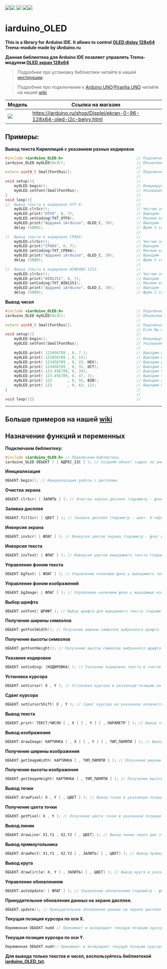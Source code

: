 [![](https://iarduino.ru/img/logo.svg)](https://iarduino.ru)[![](https://wiki.iarduino.ru/img/git-shop.svg?3)](https://iarduino.ru) [![](https://wiki.iarduino.ru/img/git-wiki.svg?2)](https://wiki.iarduino.ru) [![](https://wiki.iarduino.ru/img/git-lesson.svg?2)](https://lesson.iarduino.ru)[![](https://wiki.iarduino.ru/img/git-forum.svg?2)](http://forum.trema.ru)

# iarduino_OLED

**This is a library for Arduino IDE. It allows to control [OLED dislay 128x64](https://iarduino.ru/shop/Displei/ekran-0-96-128x64-oled-i2c-belyy.html) Trema-module made by iArduino.ru**

**Данная библиотека для Arduino IDE позвляет управлять Trema-модулем [OLED экран 128x64](https://iarduino.ru/shop/Displei/ekran-0-96-128x64-oled-i2c-belyy.html)**

> Подробнее про установку библиотеки читайте в нашей [инструкции](https://wiki.iarduino.ru/page/Installing_librari/).

> Подробнее про подключение к [Arduino UNO](https://iarduino.ru/shop/boards/arduino-uno-r3.html)/[Piranha UNO](https://iarduino.ru/shop/boards/piranha-uno-r3.html) читайте на нашей [wiki](https://wiki.iarduino.ru/page/OLED_trema/)


| Модель | Ссылка на магазин |
|--|--|
| ![](https://wiki.iarduino.ru/img/resources/830/830.svg) | https://iarduino.ru/shop/Displei/ekran-0-96-128x64-oled-i2c-belyy.html |


## Примеры:

**Вывод текста Кириллицей с указанием разных кодировок**

```C++
#include <iarduino_OLED.h>                                 // Подключаем библиотеку iarduino_OLED.
iarduino_OLED myOLED(0x3C);                                // Объявляем объект myOLED, указывая адрес дисплея на шине I2C: 0x3C или 0x3D.
                                                           //
extern uint8_t SmallFontRus[];                             // Подключаем шрифт SmallFontRus.
                                                           //
void setup(){                                              //
    myOLED.begin();                                        // Инициируем работу с дисплеем.
    myOLED.setFont(SmallFontRus);                          // Указываем шрифт который требуется использовать для вывода цифр и текста.
}                                                          //
void loop(){                                               //
//  Вывод текста в кодировке UTF-8:                        //
    myOLED.clrScr();                                       // Чистим экран.
    myOLED.print("UTF8", 0, 7);                            // Выводим текст начиная с координаты 0x7 (нижняя левая точка текста).
    myOLED.setCoding(TXT_UTF8);                            // Меняем кодировку на UTF-8 (по умолчанию).
    myOLED.print("Ардуино iArduino", OLED_C, 39);          // Выводим текст по центру экрана, координата нижней части текста по оси Y равна 39.
    delay (5000);                                          // Ждём 5 секунд.
                                                           //
//  Вывод текста в кодировке CP866:                        //
    myOLED.clrScr();                                       // Чистим экран.
    myOLED.print("CP866", 0, 7);                           // Выводим текст начиная с координаты 0x7 (нижняя левая точка текста).
    myOLED.setCoding(TXT_CP866);                           // Меняем кодировку на CP866.
    myOLED.print("Ардуино iArduino", OLED_C, 39);          // Выводим текст по центру экрана, координата нижней части текста по оси Y равна 39.
    delay (5000);                                          // Ждём 5 секунд.
                                                           //
//  Вывод текста в кодировке WINDOWS-1251:                 //
    myOLED.clrScr();                                       // Чистим экран.
    myOLED.print("WIN1251", 0, 7);                         // Выводим текст начиная с координаты 0x7 (нижняя левая точка текста).
    myOLED.setCoding(TXT_WIN1251);                         // Меняем кодировку на WINDOWS-1251.
    myOLED.print("Ардуино iArduino", OLED_C, 39);          // Выводим текст по центру экрана, координата нижней части текста по оси Y равна 39.
    delay (5000);                                          // Ждём 5 секунд.
```

**Вывод чисел**

```C++
#include <iarduino_OLED.h>                                 // Подключаем библиотеку iarduino_OLED.
iarduino_OLED myOLED(0x3C);                                // Объявляем объект myOLED, указывая адрес дисплея на шине I2C: 0x3C или 0x3D.
                                                           //
extern uint8_t SmallFontRus[];                             // Подключаем шрифт SmallFontRus.
                                                           // Если Вы не используете Кириллицу, то лучше подключить шрифт SmallFont, он займет меньше места в памяти программ.
void setup(){                                              //
    myOLED.begin();                                        // Инициируем работу с дисплеем.
    myOLED.setFont(SmallFontRus);                          // Указываем шрифт который требуется использовать для вывода цифр и текста.
                                                           //
    myOLED.print( 123456789 , 0, 7 );                      // Выводим целое положительное число начиная с координаты 0x0.
    myOLED.print(-123456789 , 0, 15);                      // Выводим целое отрицательное число начиная с координаты 0x15.
    myOLED.print( 123456789 , 0, 23, HEX);                 // Выводим целое положительное число начиная с координаты 0x23, в 16-ричной системе счисления.
    myOLED.print( 123456789 , 0, 31, OCT);                 // Выводим целое положительное число начиная с координаты 0x31, в 8-ричной системе счисления.
    myOLED.print(-123.456789, 0, 39);                      // Выводим число с плавающей точкой  начиная с координаты 0x39, по умолчанию отобразится 2 знака после запятой.
    myOLED.print( 123.456789, 0, 47, 3);                   // Выводим число с плавающей точкой  начиная с координаты 0x47, указывая 3 знака после запятой.
    myOLED.print( 123       , 0, 55, BIN);                 // Выводим целое положительное число начиная с координаты 0x55, в 2-ичной системе счисления.
    myOLED.print( 123       , 0, 63, 12);                  // Выводим целое положительное число начиная с координаты 0x63, в 12-ричной системе счисления.
}                                                          //
                                                           //
void loop(){}                                              //
```

---
## Больше примеров на нашей [wiki](https://wiki.iarduino.ru/page/OLED_trema/#h3_6)


## Назначение функций и переменных 

**Подключаем библиотеку:**

```C++
#include <iarduino_OLED.h> // Подключаем библиотеку.
iarduino_OLED ОБЪЕКТ ( [ АДРЕС_I2C ] ); // Создаём объект (адрес по умолчанию 0x3C).
```

**Инициализация** 

```C++
ОБЪЕКТ.begin(); // Инициализация работы с дисплеем.
```

**Очистка экрана** 

```C++
ОБЪЕКТ.clrScr( [ ЗАЛИТЬ ] ); // Очистка экрана дисплея (параметр - флаг разрешающий залить дисплей).
```

**Заливка дисплея** 

```C++
ОБЪЕКТ.fillScr( [ ЦВЕТ ] ); // Заливка дисплея (параметр - цвет. 0-чёрный, 1-белый).
```

**Инверсия экрана**

```C++
ОБЪЕКТ.invScr( [ ФЛАГ ] ); // Инверсия цветов экрана (параметр - флаг разрешающий инверсию).
```

**Инверсия текста**

```C++
ОБЪЕКТ.invText( [ ФЛАГ ] ); // Инверсия цветов выводимого текста (параметр - флаг разр. инверсию).
```

**Управление фоном текста**

```C++
ОБЪЕКТ.bgText( [ ФЛАГ ] ); // Управление наличием фона у выводимого текста.
```

**Управление фоном изображений**

```C++
ОБЪЕКТ.bgImage( [ ФЛАГ ] ); // Управление наличием фона у выводимых изображений.
```

**Выбор шрифта** 

```C++
ОБЪЕКТ.setFont( ШРИФТ ); // Выбор шрифта для выводимого текста (параметр - название шрифта).
```

**Получение ширины символов** 

```C++
ОБЪЕКТ.getFontWidth(); // Получение ширины символов выбранного шрифта.
```

**Получение высоты символов** 

```C++
ОБЪЕКТ.getFontHeight(); // Получение высоты символов выбранного шрифта.
```

**Указание кодировки** 

```C++
ОБЪЕКТ.setCoding( [КОДИРОВКА] ); // Указание кодировки текста в скетче.
```

**Установка курсора** 

```C++
ОБЪЕКТ.setCursor( X , Y ); // Установка курсора в указанную позицию на экране.
```

**Сдвиг курсора** 

```C++
ОБЪЕКТ.setCursorShift( X , Y ); // Сдвиг курсора на указанное количество пикселей.
```

**Вывод текста** 

```C++
ОБЪЕКТ.print( ТЕКСТ/ЧИСЛО [ , X ] [ , Y ] [ , ПАРАМЕТР ] ); // Вывод текста или числа в указанную позицию.
```

**Вывод изображения** 

```C++
ОБЪЕКТ.drawImage( КАРТИНКА [ , X ] [ , Y ] [ , ТИП_ПАМЯТИ ] ); // Вывод изображения в указанную позицию.
```

**Получение ширины изображения**

```C++
ОБЪЕКТ.getImageWidth( КАРТИНКА [ , ТИП_ПАМЯТИ ] ); // Получение ширины изображения.
```

**Получение высоты изображения**

```C++
ОБЪЕКТ.getImageHeight( КАРТИНКА [ , ТИП_ПАМЯТИ ] ); // Получение высоты изображения.
```

**Вывод точки** 

```C++
ОБЪЕКТ.drawPixel( X , Y [ , ЦВЕТ ] ); // Вывод точки в указанную позицию на экране.
```

**Получение цвета точки**

```C++
ОБЪЕКТ.getPixel( X , Y ); // Получение цвета точки в указанной позиции экрана.
```

**Вывод линии**

```C++
ОБЪЕКТ.drawLine( X1,Y1 , X2,Y2 [ , ЦВЕТ] ); // Вывод линии через две точки на экране.
```

**Вывод прямоугольника**

```C++
ОБЪЕКТ.drawRect( X1,Y1 , X2,Y2 [ , ЗАЛИТЬ] [ , ЦВЕТ] ); // Вывод прямоугольника через две точки на экране.
```

**Вывод круга**

```C++
ОБЪЕКТ.drawCircle( X, Y [ , ЗАЛИТЬ] [ , ЦВЕТ] ); // Вывод круга в указанную точку на экране.
```

**Управление обновлением**

```C++
ОБЪЕКТ.autoUpdate( [ ФЛАГ ] ); // Управление обновлением (параметр - флаг разр. автообновление экрана).
```

**Принудительное обновление данных на экране дисплея.**

```C++
ОБЪЕКТ.update(); // Принудительное обновление данных на экране дисплея.
```

**Текущая позиция курсора по оси X.**

```C++
Переменная ОБЪЕКТ.numX // Принимает и возвращает текущую позицию курсора по оси X.
```

**Текущая позиция курсора по оси Y.**

```C++
Переменная ОБЪЕКТ.numY// Принимает и возвращает текущую позицию курсора по оси Y.
```

**Для вывода только текстов и чисел, воспользуйтесь библиотекой [iarduino\_OLED\_txt](https://github.com/tremaru/iarduino_OLED_txt).**
